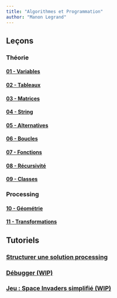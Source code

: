 ```yaml
---
title: "Algorithmes et Programmation"
author: "Manon Legrand"
---
```



## Leçons

### Théorie
#### [01 - Variables](cours/01-variables.md)
#### [02 - Tableaux](cours/02-tableaux.md)
#### [03 - Matrices](cours/03-matrices.md)
#### [04 - String](cours/04-strings.md)
#### [05 - Alternatives](cours/05-alternatives.md)
#### [06 - Boucles](cours/06-boucles.md)
#### [07 - Fonctions](cours/07-fonctions.md)
#### [08 - Récursivité](cours/08-récursivité.md)
#### [09 - Classes](cours/09-classes.md)

### Processing
#### [10 - Géométrie](cours/10-géométrie.md)
#### [11 - Transformations](cours/11-transformations.md)


## Tutoriels
### [Structurer une solution processing](tutoriels/structurer-une-solution.md)
### [Débugger (WIP)](tutoriels/debugger.md)
### [Jeu : Space Invaders simplifié (WIP)](tutoriels/space-invaders)

